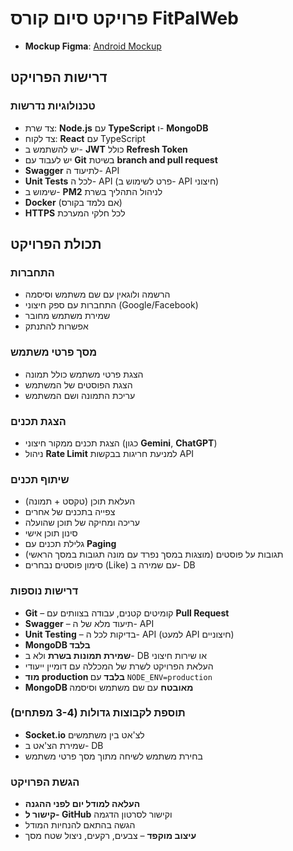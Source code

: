 # פרויקט סיום קורס FitPalWeb

- **Mockup Figma**: [Android Mockup](https://www.figma.com/design/uk7zQq6Zhh46RWCadjJeZA/Android-mockup?node-id=0-1&p=f&t=CqWQEwvtxp8bWHkC-0)

## דרישות הפרויקט

### טכנולוגיות נדרשות

- צד שרת: **Node.js** עם **TypeScript** ו- **MongoDB**
- צד לקוח: **React** עם TypeScript
- יש להשתמש ב- **JWT** כולל **Refresh Token**
- יש לעבוד עם **Git** בשיטת **branch and pull request**
- **Swagger** לתיעוד ה- API
- **Unit Tests** לכל ה- API (פרט לשימוש ב- API חיצוני)
- שימוש ב- **PM2** לניהול התהליך בשרת
- **Docker** (אם נלמד בקורס)
- **HTTPS** לכל חלקי המערכת

## תכולת הפרויקט

### התחברות

- הרשמה ולוגאין עם שם משתמש וסיסמה
- התחברות עם ספק חיצוני (Google/Facebook)
- שמירת משתמש מחובר
- אפשרות להתנתק

### מסך פרטי משתמש

- הצגת פרטי משתמש כולל תמונה
- הצגת הפוסטים של המשתמש
- עריכת התמונה ושם המשתמש

### הצגת תכנים

- הצגת תכנים ממקור חיצוני (כגון **Gemini**, **ChatGPT**)
- ניהול **Rate Limit** למניעת חריגות בבקשות API

### שיתוף תכנים

- העלאת תוכן (טקסט + תמונה)
- צפייה בתכנים של אחרים
- עריכה ומחיקה של תוכן שהועלה
- סינון תוכן אישי
- גלילת תכנים עם **Paging**
- תגובות על פוסטים (מוצגות במסך נפרד עם מונה תגובות במסך הראשי)
- סימון פוסטים נבחרים (Like) עם שמירה ב- DB

### דרישות נוספות

- **Git** – קומיטים קטנים, עבודה בצוותים עם **Pull Request**
- **Swagger** – תיעוד מלא של ה- API
- **Unit Testing** – בדיקות לכל ה- API (למעט API חיצוניים)
- **MongoDB בלבד**
- **שמירת תמונות בשרת** ולא ב- DB או שירות חיצוני
- העלאת הפרויקט לשרת של המכללה עם דומיין ייעודי
- **מוד production בלבד** עם `NODE_ENV=production`
- **MongoDB מאובטח** עם שם משתמש וסיסמה

### תוספת לקבוצות גדולות (3-4 מפתחים)

- **Socket.io** לצ'אט בין משתמשים
- שמירת הצ'אט ב- DB
- בחירת משתמש לשיחה מתוך מסך פרטי משתמש

### הגשת הפרויקט

- **העלאה למודל יום לפני ההגנה**
- **קישור ל- GitHub** וקישור לסרטון הדגמה
- הגשה בהתאם להנחיות המודל
- **עיצוב מוקפד** – צבעים, רקעים, ניצול שטח מסך
